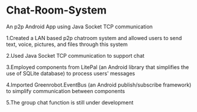 # Chat-Room-System
An p2p Android App using Java Socket TCP communication

1.Created a LAN based p2p chatroom system and allowed users to send text, voice, pictures, and files through this system

2.Used Java Socket TCP communication to support chat 

3.Employed components from LitePal (an Android library that simplifies the use of SQLite database) to process users'
messages

4.Imported Greenrobot.EventBus (an Android publish/subscribe framework) to simplify communication between components

5.The group chat function is still under development

